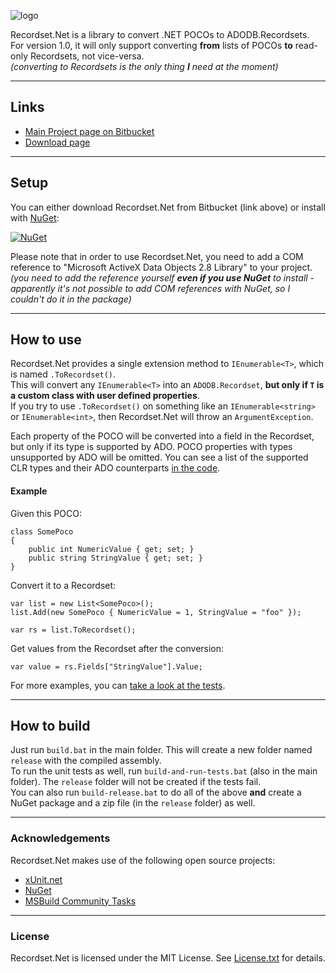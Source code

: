 ![logo](https://bitbucket.org/christianspecht/recordset.net/raw/tip/img/logo64x64.png)

Recordset.Net is a library to convert .NET POCOs to ADODB.Recordsets.  
For version 1.0, it will only support converting **from** lists of POCOs **to** read-only Recordsets, not vice-versa.  
*(converting to Recordsets is the only thing **I** need at the moment)*

---

## Links

- [Main Project page on Bitbucket](https://bitbucket.org/christianspecht/recordset.net)
- [Download page](https://bitbucket.org/christianspecht/recordset.net/downloads)

---

## Setup

You can either download Recordset.Net from Bitbucket (link above) or install with [NuGet](https://nuget.org/):

[![NuGet](https://bitbucket.org/christianspecht/recordset.net/raw/tip/img/nuget.png)](https://nuget.org/packages/Recordset.Net)

Please note that in order to use Recordset.Net, you need to add a COM reference to "Microsoft ActiveX Data Objects 2.8 Library" to your project.  
*(you need to add the reference yourself **even if you use NuGet** to install - apparently it's not possible to add COM references with NuGet, so I couldn't do it in the package)*

---

## How to use

Recordset.Net provides a single extension method to `IEnumerable<T>`, which is named `.ToRecordset()`.  
This will convert any `IEnumerable<T>` into an `ADODB.Recordset`, **but only if `T` is a custom class with user defined properties**.  
If you try to use `.ToRecordset()` on something like an `IEnumerable<string>` or `IEnumerable<int>`, then Recordset.Net will throw an `ArgumentException`.

Each property of the POCO will be converted into a field in the Recordset, but only if its type is supported by ADO. POCO properties with types unsupported by ADO will be omitted. You can see a list of the supported CLR types and their ADO counterparts [in the code](https://bitbucket.org/christianspecht/recordset.net/src/tip/src/Recordset.Net/DataTypes.cs).

#### Example

Given this POCO:

    class SomePoco
    {
        public int NumericValue { get; set; }
        public string StringValue { get; set; }
    }

Convert it to a Recordset:

    var list = new List<SomePoco>();
    list.Add(new SomePoco { NumericValue = 1, StringValue = "foo" });

    var rs = list.ToRecordset();

Get values from the Recordset after the conversion:

    var value = rs.Fields["StringValue"].Value;

For more examples, you can [take a look at the tests](https://bitbucket.org/christianspecht/recordset.net/src/tip/src/Recordset.Net.Tests/IEnumerableToRecordsetTests.cs).

---

## How to build

Just run `build.bat` in the main folder. This will create a new folder named `release` with the compiled assembly.  
To run the unit tests as well, run `build-and-run-tests.bat` (also in the main folder). The `release` folder will not be created if the tests fail.  
You can also run `build-release.bat` to do all of the above **and** create a NuGet package and a zip file (in the `release` folder) as well.

---

### Acknowledgements

Recordset.Net makes use of the following open source projects:

 - [xUnit.net](http://xunit.codeplex.com/)
 - [NuGet](http://nuget.codeplex.com/)
 - [MSBuild Community Tasks](http://msbuildtasks.tigris.org/)

---

### License

Recordset.Net is licensed under the MIT License. See [License.txt](https://bitbucket.org/christianspecht/recordset.net/raw/tip/License.txt) for details.